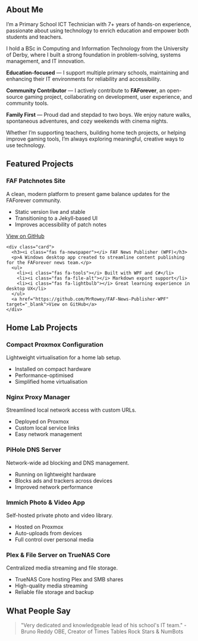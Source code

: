 <!-- About Me -->
<section class="section about-section fade-up" id="about">
  <div class="container">
    <h2>About Me</h2>
    <p>
      I’m a Primary School ICT Technician with 7+ years of hands-on experience, passionate about using technology to enrich education and empower both students and teachers.
    </p>
    <p>
      I hold a BSc in Computing and Information Technology from the University of Derby, where I built a strong foundation in problem-solving, systems management, and IT innovation.
    </p>
    <p>
      <i class="fas fa-chalkboard-teacher"></i> <strong>Education-focused</strong> — I support multiple primary schools, maintaining and enhancing their IT environments for reliability and accessibility.
    </p>
    <p>
      <i class="fas fa-gamepad"></i> <strong>Community Contributor</strong> — I actively contribute to <strong>FAForever</strong>, an open-source gaming project, collaborating on development, user experience, and community tools.
    </p>
    <p>
      <i class="fas fa-users"></i> <strong>Family First</strong> — Proud dad and stepdad to two boys. We enjoy nature walks, spontaneous adventures, and cozy weekends with cinema nights.
    </p>
    <p>
      Whether I’m supporting teachers, building home tech projects, or helping improve gaming tools, I’m always exploring meaningful, creative ways to use technology.
    </p>
  </div>
</section>

<!-- Featured Projects Section -->
<section class="section">
  <h2>Featured Projects</h2>
  <div class="grid">
    <div class="card">
      <h3><i class="fas fa-bullseye"></i> FAF Patchnotes Site</h3>
      <p>A clean, modern platform to present game balance updates for the FAForever community.</p>
      <ul>
        <li><i class="fas fa-puzzle-piece"></i> Static version live and stable</li>
        <li><i class="fas fa-paint-brush"></i> Transitioning to a Jekyll-based UI</li>
        <li><i class="fas fa-chart-line"></i> Improves accessibility of patch notes</li>
      </ul>
      <a href="https://github.com/MrRowey/FAF-Patchnotes-Site" target="_blank">View on GitHub</a>
    </div>

    <div class="card">
      <h3><i class="fas fa-newspaper"></i> FAF News Publisher (WPF)</h3>
      <p>A Windows desktop app created to streamline content publishing for the FAForever news team.</p>
      <ul>
        <li><i class="fas fa-tools"></i> Built with WPF and C#</li>
        <li><i class="fas fa-file-alt"></i> Markdown export support</li>
        <li><i class="fas fa-lightbulb"></i> Great learning experience in desktop UX</li>
      </ul>
      <a href="https://github.com/MrRowey/FAF-News-Publisher-WPF" target="_blank">View on GitHub</a>
    </div>

  </div>
</section>

<!-- Home Lab Projects Section -->
<section class="section">
  <h2>Home Lab Projects</h2>
  <div class="grid">
    <div class="card">
      <h3><i class="fas fa-tools"></i> Compact Proxmox Configuration</h3>
      <p>Lightweight virtualisation for a home lab setup.</p>
      <ul>
        <li><i class="fas fa-desktop"></i> Installed on compact hardware</li>
        <li><i class="fas fa-rocket"></i> Performance-optimised</li>
        <li><i class="fas fa-book"></i> Simplified home virtualisation</li>
      </ul>
    </div>
    <div class="card">
      <h3><i class="fas fa-globe"></i> Nginx Proxy Manager</h3>
      <p>Streamlined local network access with custom URLs.</p>
      <ul>
        <li><i class="fas fa-server"></i> Deployed on Proxmox</li>
        <li><i class="fas fa-link"></i> Custom local service links</li>
        <li><i class="fas fa-network-wired"></i> Easy network management</li>
      </ul>
    </div>
    <div class="card">
      <h3><i class="fas fa-shield-alt"></i> PiHole DNS Server</h3>
      <p>Network-wide ad blocking and DNS management.</p>
      <ul>
        <li><i class="fas fa-desktop"></i> Running on lightweight hardware</li>
        <li><i class="fas fa-ban"></i> Blocks ads and trackers across devices</li>
        <li><i class="fas fa-bolt"></i> Improved network performance</li>
      </ul>
    </div>
    <div class="card">
      <h3><i class="fas fa-camera"></i> Immich Photo & Video App</h3>
      <p>Self-hosted private photo and video library.</p>
      <ul>
        <li><i class="fas fa-box"></i> Hosted on Proxmox</li>
        <li><i class="fas fa-image"></i> Auto-uploads from devices</li>
        <li><i class="fas fa-lock"></i> Full control over personal media</li>
      </ul>
    </div>
    <div class="card">
      <h3><i class="fas fa-film"></i> Plex & File Server on TrueNAS Core</h3>
      <p>Centralized media streaming and file storage.</p>
      <ul>
        <li><i class="fas fa-hdd"></i> TrueNAS Core hosting Plex and SMB shares</li>
        <li><i class="fas fa-video"></i> High-quality media streaming</li>
        <li><i class="fas fa-folder-open"></i> Reliable file storage and backup</li>
      </ul>
    </div>
  </div>
</section>

<!-- Testimonials -->
<section id="testimonials">
  <h2>What People Say</h2>
  <blockquote>
    <p>"Very dedicated and knowledgeable lead of his school's IT team." - Bruno Reddy OBE, Creator of Times Tables Rock Stars & NumBots</p>
  </blockquote>
</section>
